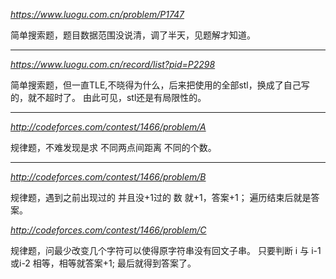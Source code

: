 *https://www.luogu.com.cn/problem/P1747*

简单搜索题，题目数据范围没说清，调了半天，见题解才知道。

---

*https://www.luogu.com.cn/record/list?pid=P2298*

简单搜索题，但一直TLE,不晓得为什么，后来把使用的全部stl，换成了自己写的，就不超时了。
由此可见，stl还是有局限性的。

---

*http://codeforces.com/contest/1466/problem/A*

规律题，不难发现是求 不同两点间距离 不同的个数。

---

*http://codeforces.com/contest/1466/problem/B*

规律题，遇到之前出现过的 并且没+1过的 数 就+1，答案+1；
遍历结束后就是答案。

*http://codeforces.com/contest/1466/problem/C*

规律题，问最少改变几个字符可以使得原字符串没有回文子串。
只要判断 i 与 i-1或i-2 相等，相等就答案+1;
最后就得到答案了。
